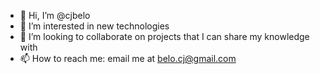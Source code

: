 - 👋 Hi, I’m @cjbelo
- 👀 I’m interested in new technologies
- 💞️ I’m looking to collaborate on projects that I can share my knowledge with
- 📫 How to reach me: email me at belo.cj@gmail.com

<!---
cjbelo/cjbelo is a ✨ special ✨ repository because its `README.md` (this file) appears on your GitHub profile.
You can click the Preview link to take a look at your changes.
--->
